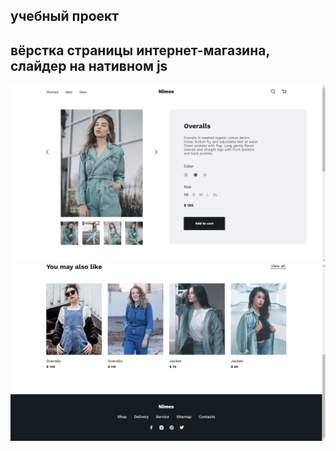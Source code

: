 ## учебный проект  
## вёрстка страницы интернет-магазина, слайдер на нативном js
![](https://github.com/n3ur0mance/nimes/blob/main/nimes.png)
![](https://github.com/n3ur0mance/nimes/blob/main/nimes2.png)
